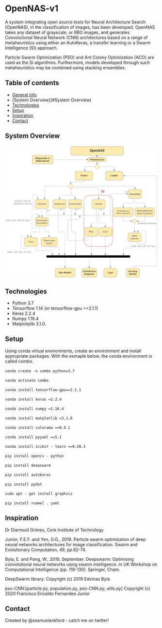 # OpenNAS-v1
A system integrating open source tools for Neural Architecture Search (OpenNAS), in the classification of images, 
has been developed. OpenNAS takes any dataset of grayscale, or RBG images, and generates Convolutional Neural Network 
(CNN) architectures based on a range of metaheuristics using either an AutoKeras, a transfer learning or a Swarm Intelligence (SI) approach.

Particle Swarm Optimization (PSO) and Ant Colony Optimization (ACO) are used as the SI algorithms. Furthermore, models 
developed through such metaheuristics may be combined using stacking ensembles.

## Table of contents
* [General info](#general-info) <!---* [Screenshots](#screenshots) -->
* [System Overview](#System Overview)
* [Technologies](#technologies) 
* [Setup](#setup)
* [Inspiration](#inspiration)
* [Contact](#contact)

<!---* ## General info
Add more general information about project. What the purpose of the project is? Motivation? -->

## System Overview
![Screenshot](open_nas.png)

## Technologies
* Python 3.7
* Tensorflow 1.14 (or tensorflow-gpu ==2.1.1)
* Keras 2.2.4
* Numpy 1.16.4
* Matplotplib 3.1.0.

## Setup
Using conda virtual environments, create an environment and install appropriate packages.
With the exmaple below, the conda environment is called combo.

`conda create -n combo python=3.7`

`conda activate combo`

`conda install tensorflow-gpu==2.1.1`

`conda install keras =2.2.4`

`conda install numpy =1.16.4`

`conda install matplotlib =3.1.0`

`conda install colorama ==0.4.1`

`conda install pyyaml ==5.1`

`conda install scikit - learn ==0.20.3`

`pip install opencv - python`

`pip install deepswarm`

`pip install autokeras`

`pip install pydot`

`sudo apt - get install graphviz`

`pip install ruamel . yaml`

## Inspiration
Dr Diarmuid Grimes, Cork Institute of Technology 

Junior, F.E.F. and Yen, G.G., 2019. Particle swarm optimization of deep neural networks architectures for image classification. 
Swarm and Evolutionary Computation, 49, pp.62-74.

Byla, E. and Pang, W., 2019, September. Deepswarm: Optimising convolutional neural networks using swarm intelligence. In UK 
Workshop on Computational Intelligence (pp. 119-130). Springer, Cham.

DeepSwarm library: 
Copyright (c) 2019 Edvinas Byla

pso-CNN:[particle.py, population.py, pso-CNN.py, utils.py] 
Copyright (c) 2020 Francisco Erivaldo Fernandes Junior

## Contact
Created by @seamuslankford - catch me on twitter!
